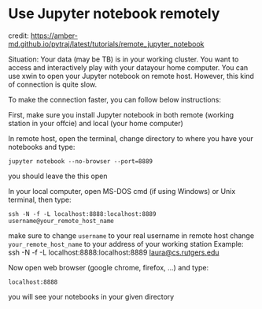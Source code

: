 # Use Jupyter notebook remotely

credit: https://amber-md.github.io/pytraj/latest/tutorials/remote_jupyter_notebook

Situation: Your data (may be TB) is in your working cluster. You want to access and interactively play with your datayour home computer. You can use xwin to open your Jupyter notebook on remote host. However, this kind of connection is quite slow.

To make the connection faster, you can follow below instructions:

First, make sure you install Jupyter notebook in both remote (working station in your offcie) and local (your home computer)

In remote host, open the terminal, change directory to where you have your notebooks and type:

    jupyter notebook --no-browser --port=8889

you should leave the this open

In your local computer, open MS-DOS cmd (if using Windows) or Unix terminal, then type:

    ssh -N -f -L localhost:8888:localhost:8889 username@your_remote_host_name

make sure to change `username` to your real username in remote host
change `your_remote_host_name` to your address of your working station
Example: ssh -N -f -L localhost:8888:localhost:8889 laura@cs.rutgers.edu

Now open web browser (google chrome, firefox, ...) and type:

    localhost:8888
    
you will see your notebooks in your given directory

